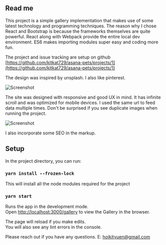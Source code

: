 ## Read me
This project is a simple gallery implementation that makes use of
some latest technology and programming techniques. The reason why
I chose React and Bootstrap is because the frameworks themselves are
quite powerful. React along with Webpack provide the entire local dev
environment. ES6 makes importing modules super easy and coding more
fun.

The project and issue tracking are setup on github
[https://github.com/kitkat729/asana-pets/projects/1](https://github.com/kitkat729/asana-pets/projects/1)
 
The design was inspired by unsplash. I also like pinterest.

![Screenshot](https://drive.google.com/file/d/1W8wvPW7U-NjOWRGUaOL9m4QCShq_FdSG/view?usp=sharing)

The site was designed with responsive and good UX in mind. It has
infinite scroll and was optimized for mobile devices. I used the
same url to feed data multiple times. Don't be surprised if you see
duplicate images when running the project.

![Screenshot](https://drive.google.com/file/d/1Bhpo96CKGmsRNXSeIwY4ypZFYiMT7DpX/view?usp=sharing)

I also incorporate some SEO in the markup.
 
## Setup

In the project directory, you can run:

### `yarn install --frozen-lock`

This will install all the node modules required for the project

### `yarn start`

Runs the app in the development mode.<br>
Open [http://localhost:3000/gallery](http://localhost:3000/gallery)
to view the Gallery in the browser.

The page will reload if you make edits.<br>
You will also see any lint errors in the console.

Please reach out if you have any questions.
E: hoikityuen@gmail.com

